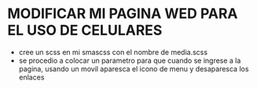 # MODIFICAR MI PAGINA WED PARA EL USO DE CELULARES
- cree un scss en mi smascss con el nombre de media.scss
- se procedio a colocar un parametro para que cuando se ingrese a la pagina, usando un movil aparesca el icono de menu y desaparesca los enlaces
<!-- - @media (max-width: 799px){
    .enlace{
        display: none;
    }
    .btn-menu{
        display: block;
    }
} -->
